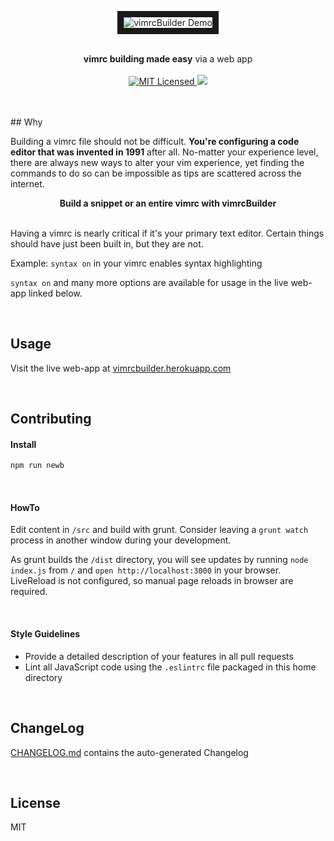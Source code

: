 <p align="center">
  <a>
    <img src="img/demo1.gif" title="MVP demo" alt="vimrcBuilder Demo" border="10"/>
  </a>
</p>

<p align="center">
  <br>
  <b>vimrc building made easy</b> via a web app
  <br>
  <br>

  <a href="LICENSE">
    <img src="https://img.shields.io/badge/license-MIT-blue.svg" alt="MIT Licensed" />
  </a>

  <a href="https://travis-ci.org/dawsonbotsford/vimrcBuilder">
    <img src="https://travis-ci.org/dawsonbotsford/vimrcBuilder.svg?branch=master" />
  </a>

  <br>
</p>

<br>
<br>
## Why

Building a vimrc file should not be difficult. **You're configuring a code editor that was invented in 1991** after all. No-matter your experience level, there are always new ways to alter your vim experience, yet finding the commands to do so can be impossible as tips are scattered across the internet.

<p align="center">
  <b>Build a snippet or an entire vimrc with vimrcBuilder</b>
</p>

<br>
Having a vimrc is nearly critical if it's your primary text editor. Certain things should have just been built in, but they are not.

Example: `syntax on` in your vimrc enables syntax highlighting

`syntax on` and many more options are available for usage in the live web-app linked below.

<br>

## Usage

Visit the live web-app at [vimrcbuilder.herokuapp.com](https://vimrcbuilder.herokuapp.com)

<br>

## Contributing

#### Install

```sh
npm run newb
```

<br>

#### HowTo

Edit content in `/src` and build with grunt. Consider leaving a `grunt watch` process in another window during your development.

As grunt builds the `/dist` directory, you will see updates by running `node index.js` from `/` and `open http://localhost:3000` in your browser. LiveReload is not configured, so manual page reloads in browser are required.

<br>

#### Style Guidelines

* Provide a detailed description of your features in all pull requests
* Lint all JavaScript code using the `.eslintrc` file packaged in this home directory

<br>

## ChangeLog
[CHANGELOG.md](/CHANGELOG.md) contains the auto-generated Changelog

<br>

## License
MIT
